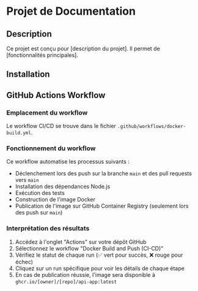 # Projet de Documentation

## Description
Ce projet est conçu pour [description du projet]. Il permet de [fonctionnalités principales].

## Installation

## GitHub Actions Workflow

### Emplacement du workflow
Le workflow CI/CD se trouve dans le fichier `.github/workflows/docker-build.yml`.

### Fonctionnement du workflow
Ce workflow automatise les processus suivants :
- Déclenchement lors des push sur la branche `main` et des pull requests vers `main`
- Installation des dépendances Node.js
- Exécution des tests
- Construction de l'image Docker
- Publication de l'image sur GitHub Container Registry (seulement lors des push sur `main`)

### Interprétation des résultats
1. Accédez à l'onglet "Actions" sur votre dépôt GitHub
2. Sélectionnez le workflow "Docker Build and Push (CI-CD)"
3. Vérifiez le statut de chaque run (✅ vert pour succès, ❌ rouge pour échec)
4. Cliquez sur un run spécifique pour voir les détails de chaque étape
5. En cas de publication réussie, l'image sera disponible à `ghcr.io/[owner]/[repo]/api-app:latest`

